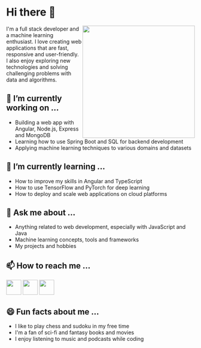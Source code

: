 
<!--
# Hi there 👋

🔭 I’m looking to collaborate on open source projects <br />
🤝 I’m looking for new opportunities and open for any feedback <br />
🌱 I’m currently improving my skill on Backend, Frontend Frameworks and DSA <br />



**TarunUM/TarunUM** is a ✨ _special_ ✨ repository because its `README.md` (this file) appears on your GitHub profile.

Here are some ideas to get you started:

- 🔭 I’m currently working on ...
- 🌱 I’m currently learning ...
- 👯 I’m looking to collaborate on ...
- 🤔 I’m looking for help with ...
- 💬 Ask me about ...
- 📫 How to reach me: ...
- 😄 Pronouns: ...
- ⚡ Fun fact: ...
-->




# Hi there 👋

<img src="https://media3.giphy.com/media/ZAGE7xXDkUtSVFIV4l/giphy.webp?cid=6c09b95267fbe9369dc9bae42a589a1ea3c57342a13380ae&rid=giphy.webp&ct=g" width="300" align="right">

I'm a full stack developer and a machine learning enthusiast. I love creating web applications that are fast, responsive and user-friendly. I also enjoy exploring new technologies and solving challenging problems with data and algorithms.

## 🔭 I’m currently working on ...

- Building a web app with Angular, Node.js, Express and MongoDB
- Learning how to use Spring Boot and SQL for backend development
- Applying machine learning techniques to various domains and datasets

## 🌱 I’m currently learning ...

- How to improve my skills in Angular and TypeScript
- How to use TensorFlow and PyTorch for deep learning
- How to deploy and scale web applications on cloud platforms

## 💬 Ask me about ...

- Anything related to web development, especially with JavaScript and Java
- Machine learning concepts, tools and frameworks
- My projects and hobbies

## 📫 How to reach me ...

<a href="mailto:tarun.8792@gmail.com"><img src="https://img.icons8.com/color/48/000000/gmail-new.png" width="40"/></a>
<a href="[your LinkedIn profile URL]"><img src="https://img.icons8.com/color/48/000000/linkedin.png" width="40"/></a>
<a href="https://twitter.com/tarun00240781?t=toafDqiDpXigWDLBcBcVdw&s=09"><img src="https://img.icons8.com/color/48/000000/twitter.png" width="40"/></a>

## 😄 Fun facts about me ...

- I like to play chess and sudoku in my free time
- I'm a fan of sci-fi and fantasy books and movies
- I enjoy listening to music and podcasts while coding
